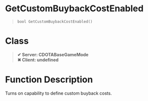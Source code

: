 # GetCustomBuybackCostEnabled
> `bool GetCustomBuybackCostEnabled()`
# Class
> __✔ Server: CDOTABaseGameMode__  
> __✖ Client: undefined__  
# Function Description
Turns on capability to define custom buyback costs.
